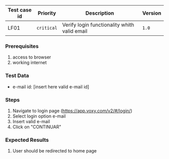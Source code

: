 Test case id | Priority | Description | Version
---|---|---|---
LF01 | `critical` | Verify login functionality whith valid email | `1.0`

### Prerequisites
1. access to browser
2. working internet

### Test Data
* e-mail id: [insert here valid e-mail id]

### Steps
1. Navigate to login page (https://app.voxy.com/v2/#/login/)
2. Select login option e-mail
3. Insert valid e-mail
4. Click on "CONTINUAR"

### Expected Results
1. User should be redirected to home page
